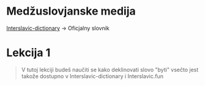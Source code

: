 # Medžuslovjanske medija

 [Interslavic-dictionary](https://interslavic-dictionary.com/) -> Oficjalny slovnik 


# Lekcija 1

> V tutoj lekciji budeš naučiti se kako deklinovati slovo "byti"
> vsečto jest takože dostupno v Interslavic-dictionary i Interslavic.fun

